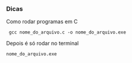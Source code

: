 ### Dicas

Como rodar programas em C 

<code> gcc nome_do_arquivo.c -o nome_do_arquivo.exe </code>

Depois é só rodar no terminal

<code>nome_do_arquivo.exe</code>